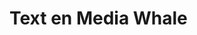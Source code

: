 # Text en Media Whale <Badge text="todo" type="warn" vertical="middle" />
<Todo name="text-and-media-whale" />